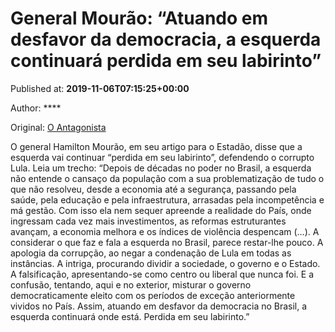 
# General Mourão: “Atuando em desfavor da democracia, a esquerda continuará perdida em seu labirinto”

Published at: **2019-11-06T07:15:25+00:00**

Author: ****

Original: [O Antagonista](https://www.oantagonista.com/brasil/general-mourao-atuando-em-desfavor-da-democracia-a-esquerda-continuara-perdida-em-seu-labirinto/)

O general Hamilton Mourão, em seu artigo para o Estadão, disse que a esquerda vai continuar “perdida em seu labirinto”, defendendo o corrupto Lula.
Leia um trecho:
“Depois de décadas no poder no Brasil, a esquerda não entende o cansaço da população com a sua problematização de tudo o que não resolveu, desde a economia até a segurança, passando pela saúde, pela educação e pela infraestrutura, arrasadas pela incompetência e má gestão. Com isso ela nem sequer apreende a realidade do País, onde ingressam cada vez mais investimentos, as reformas estruturantes avançam, a economia melhora e os índices de violência despencam (…).
A considerar o que faz e fala a esquerda no Brasil, parece restar-lhe pouco. A apologia da corrupção, ao negar a condenação de Lula em todas as instâncias. A intriga, procurando dividir a sociedade, o governo e o Estado. A falsificação, apresentando-se como centro ou liberal que nunca foi. E a confusão, tentando, aqui e no exterior, misturar o governo democraticamente eleito com os períodos de exceção anteriormente vividos no País.
Assim, atuando em desfavor da democracia no Brasil, a esquerda continuará onde está. Perdida em seu labirinto.”
